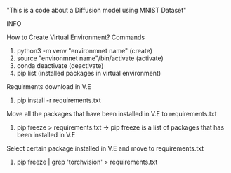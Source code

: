 "This is a code about a Diffusion model using MNIST Dataset"

INFO 

How to Create Virtual Environment?
Commands
1. python3 -m venv "environmnet name" (create)
2. source "environmnet name"/bin/activate (activate)
3. conda deactivate (deactivate)
4. pip list (installed packages in virtual environment)

Requirments download in V.E
1. pip install -r requirements.txt

Move all the packages that have been installed in V.E to requirements.txt
1. pip freeze > requirements.txt
-> pip freeze is a list of packages that has been installed in V.E

Select certain package installed in V.E and move to requirements.txt
1. pip freeze | grep 'torchvision' > requirements.txt